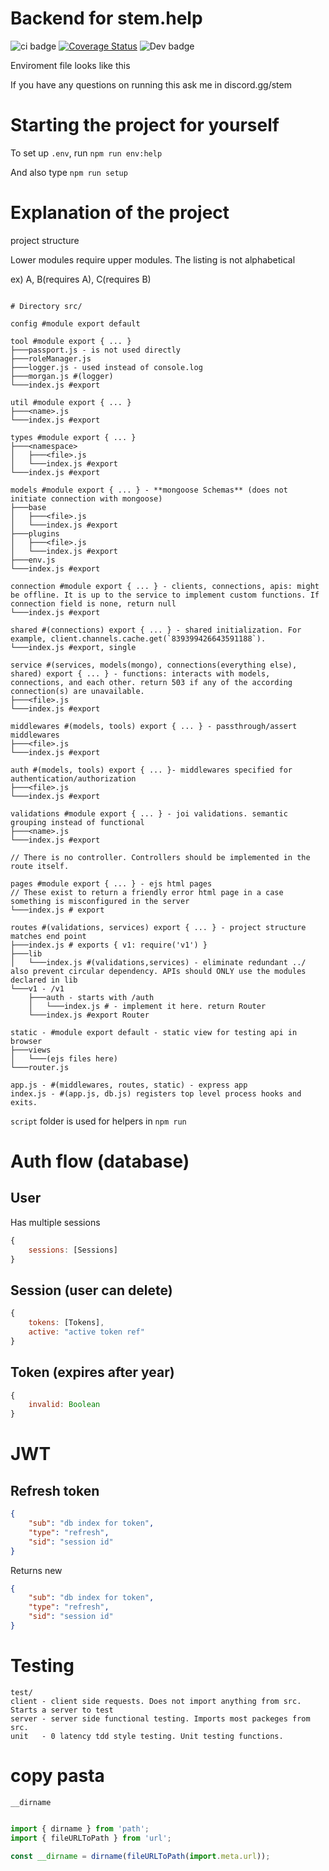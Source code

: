 # Backend for stem.help


![ci badge](https://github.com/stem-discord/stem-help-backend/actions/workflows/ci.yaml/badge.svg)
[![Coverage Status](https://coveralls.io/repos/github/stem-discord/stem-help-backend/badge.svg?branch=main)](https://coveralls.io/github/stem-discord/stem-help-backend?branch=main)
![Dev badge](https://img.shields.io/badge/Developing%20stage-Almost%20Stable-ff69b4)

Enviroment file looks like this

If you have any questions on running this ask me in discord.gg/stem

# Starting the project for yourself

To set up `.env`, run `npm run env:help`

And also type `npm run setup`

# Explanation of the project

project structure

Lower modules require upper modules. The listing is not alphabetical

ex) A, B(requires A), C(requires B)

<!-- 
├───
│
└───
│   └───
 -->
```

# Directory src/

config #module export default

tool #module export { ... }
├───passport.js - is not used directly
├───roleManager.js
├───logger.js - used instead of console.log
├───morgan.js #(logger)
└───index.js #export

util #module export { ... }
├───<name>.js
└───index.js #export

types #module export { ... }
├───<namespace>
│   ├───<file>.js
│   └───index.js #export
└───index.js #export

models #module export { ... } - **mongoose Schemas** (does not initiate connection with mongoose)
├───base
│   ├───<file>.js
│   └───index.js #export
├───plugins
│   ├───<file>.js
│   └───index.js #export
├───env.js
└───index.js #export

connection #module export { ... } - clients, connections, apis: might be offline. It is up to the service to implement custom functions. If connection field is none, return null
└───index.js #export

shared #(connections) export { ... } - shared initialization. For example, client.channels.cache.get(`839399426643591188`). 
└───index.js #export, single

service #(services, models(mongo), connections(everything else), shared) export { ... } - functions: interacts with models, connections, and each other. return 503 if any of the according connection(s) are unavailable.
├───<file>.js
└───index.js #export

middlewares #(models, tools) export { ... } - passthrough/assert middlewares
├───<file>.js
└───index.js #export

auth #(models, tools) export { ... }- middlewares specified for authentication/authorization
├───<file>.js
└───index.js #export

validations #module export { ... } - joi validations. semantic grouping instead of functional
├───<name>.js
└───index.js #export

// There is no controller. Controllers should be implemented in the route itself.

pages #module export { ... } - ejs html pages
// These exist to return a friendly error html page in a case something is misconfigured in the server
└───index.js # export

routes #(validations, services) export { ... } - project structure matches end point
├───index.js # exports { v1: require('v1') }
├───lib
│   └───index.js #(validations,services) - eliminate redundant ../ also prevent circular dependency. APIs should ONLY use the modules declared in lib
└───v1 - /v1
    ├───auth - starts with /auth
    │   └───index.js # - implement it here. return Router
    └───index.js #export Router

static - #module export default - static view for testing api in browser
├───views
│   └───(ejs files here)
└───router.js

app.js - #(middlewares, routes, static) - express app
index.js - #(app.js, db.js) registers top level process hooks and exits.

```

`script` folder is used for helpers in `npm run`

# Auth flow (database)

## User

Has multiple sessions

```js
{
    sessions: [Sessions]
}
```

## Session (user can delete)

```js
{
    tokens: [Tokens],
    active: "active token ref"
}
```

## Token (expires after year)

```js
{
    invalid: Boolean
}
```

# JWT

## Refresh token
```json
{
    "sub": "db index for token",
    "type": "refresh",
    "sid": "session id"
}
```

Returns new
```json
{
    "sub": "db index for token",
    "type": "refresh",
    "sid": "session id"
}
```

# Testing

```
test/
client - client side requests. Does not import anything from src. Starts a server to test
server - server side functional testing. Imports most packeges from src.
unit   - 0 latency tdd style testing. Unit testing functions.
```
# copy pasta

`__dirname`
```js

import { dirname } from 'path';
import { fileURLToPath } from 'url';

const __dirname = dirname(fileURLToPath(import.meta.url));
```
